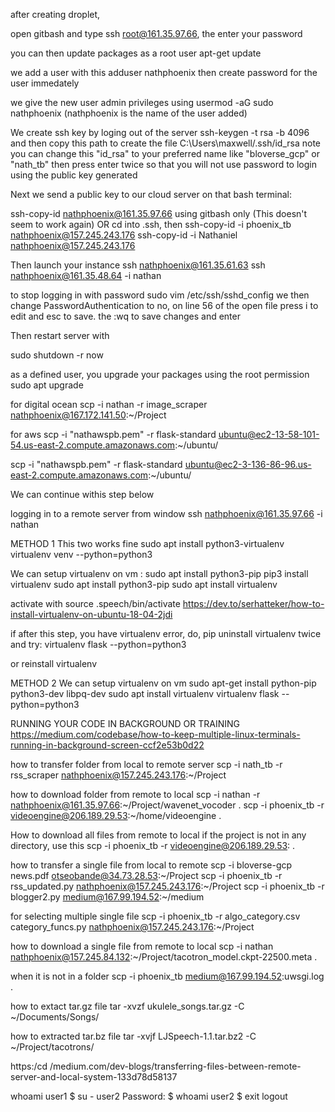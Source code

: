 after creating droplet,

open gitbash and type
ssh root@161.35.97.66, the enter your password

you can then update packages as a root user
apt-get update

we add a user with this
adduser nathphoenix
then create password for the user immedately

we give the new user admin privileges using
usermod -aG sudo nathphoenix  (nathphoenix is the name of the user added)

We create ssh key by loging out of the server
ssh-keygen -t rsa -b 4096
and then copy this path to create the file
C:\Users\maxwell/.ssh/id_rsa
note you can change this "id_rsa" to your preferred name like "bloverse_gcp" or "nath_tb"
then press enter twice so that you will not use password to login using the public key generated



Next we send a public key to our cloud server on that bash terminal:

ssh-copy-id nathphoenix@161.35.97.66 using gitbash only (This doesn't seem to work again)
OR
cd into .ssh, then
ssh-copy-id -i phoenix_tb nathphoenix@157.245.243.176
ssh-copy-id -i Nathaniel nathphoenix@157.245.243.176
 



Then launch your instance
ssh nathphoenix@161.35.61.63
ssh nathphoenix@161.35.48.64 -i nathan


to stop logging in with password
sudo vim /etc/ssh/sshd_config
we then change PasswordAuthentication to no, on line 56 of the open file
press i to edit and esc to save. the :wq to save changes and enter

Then restart server with

sudo shutdown -r now


as a defined user, you upgrade your packages using the root permission
sudo apt upgrade

for digital ocean
scp -i nathan -r image_scraper nathphoenix@167.172.141.50:~/Project

for aws
scp -i "nathawspb.pem" -r flask-standard ubuntu@ec2-13-58-101-54.us-east-2.compute.amazonaws.com:~/ubuntu/

scp -i "nathawspb.pem" -r flask-standard ubuntu@ec2-3-136-86-96.us-east-2.compute.amazonaws.com:~/ubuntu/


We can continue withis step below

logging in to a remote server from window
ssh nathphoenix@161.35.97.66 -i nathan

METHOD 1
This two works fine
sudo apt install python3-virtualenv
virtualenv venv --python=python3



We can setup virtualenv on vm :
sudo apt install python3-pip
pip3 install virtualenv
sudo apt install python3-pip
sudo apt install virtualenv

activate with
source .speech/bin/activate
https://dev.to/serhatteker/how-to-install-virtualenv-on-ubuntu-18-04-2jdi

if after this step, you have virtualenv error, 
do, pip uninstall virtualenv twice and try:  virtualenv flask --python=python3

or reinstall virtualenv

METHOD 2
We can setup virtualenv on vm
sudo apt-get install python-pip python3-dev libpq-dev
sudo apt install virtualenv
virtualenv flask --python=python3


RUNNING YOUR CODE IN BACKGROUND OR TRAINING
https://medium.com/codebase/how-to-keep-multiple-linux-terminals-running-in-background-screen-ccf2e53b0d22

how to transfer folder from local to remote server
scp -i nath_tb -r rss_scraper nathphoenix@157.245.243.176:~/Project

how to download folder from remote to local
scp -i nathan -r nathphoenix@161.35.97.66:~/Project/wavenet_vocoder .
scp -i phoenix_tb -r  videoengine@206.189.29.53:~/home/videoengine .

How to download all files from remote to local
if the project is not in any directory, use this
scp -i phoenix_tb -r  videoengine@206.189.29.53: .

how to transfer a single file from local to remote
scp -i bloverse-gcp news.pdf otseobande@34.73.28.53:~/Project
scp -i phoenix_tb -r rss_updated.py nathphoenix@157.245.243.176:~/Project
scp -i phoenix_tb -r blogger2.py medium@167.99.194.52:~/medium

for selecting multiple single file
 scp -i phoenix_tb -r algo_category.csv category_funcs.py nathphoenix@157.245.243.176:~/Project


how to download a single file from remote to local
scp -i nathan nathphoenix@157.245.84.132:~/Project/tacotron_model.ckpt-22500.meta .

when it is not in a folder
scp -i phoenix_tb medium@167.99.194.52:uwsgi.log .



how to extact tar.gz file
tar -xvzf ukulele_songs.tar.gz -C ~/Documents/Songs/

how to extracted tar.bz file
tar -xvjf LJSpeech-1.1.tar.bz2 -C ~/Project/tacotrons/


https:/cd /medium.com/dev-blogs/transferring-files-between-remote-server-and-local-system-133d78d58137





whoami
user1
$ su - user2
Password:
$ whoami
user2
$ exit
logout